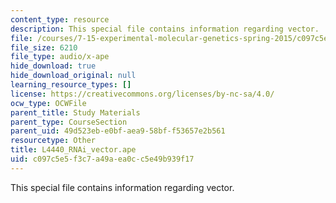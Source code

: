 ```yaml
---
content_type: resource
description: This special file contains information regarding vector.
file: /courses/7-15-experimental-molecular-genetics-spring-2015/c097c5e5f3c7a49aea0cc5e49b939f17_L4440_RNAi_vector.ape
file_size: 6210
file_type: audio/x-ape
hide_download: true
hide_download_original: null
learning_resource_types: []
license: https://creativecommons.org/licenses/by-nc-sa/4.0/
ocw_type: OCWFile
parent_title: Study Materials
parent_type: CourseSection
parent_uid: 49d523eb-e0bf-aea9-58bf-f53657e2b561
resourcetype: Other
title: L4440_RNAi_vector.ape
uid: c097c5e5-f3c7-a49a-ea0c-c5e49b939f17
---
```

This special file contains information regarding vector.